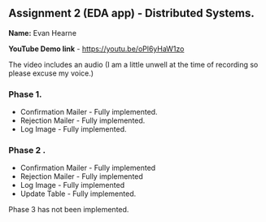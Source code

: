 ## Assignment 2 (EDA app) - Distributed Systems.

__Name:__ Evan Hearne

__YouTube Demo link__ - https://youtu.be/oPl6yHaW1zo

The video includes an audio (I am a little unwell at the time of recording so please excuse my voice.)

### Phase 1.

+ Confirmation Mailer - Fully implemented.
+ Rejection Mailer - Fully implemented.
+ Log Image -  Fully implemented. 

### Phase 2 .

+ Confirmation Mailer - Fully implemented
+ Rejection Mailer - Fully implemented 
+ Log Image - Fully implemented 
+ Update Table -  Fully implemented.

Phase 3 has not been implemented. 